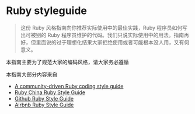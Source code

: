 # Ruby styleguide

> 这份 Ruby 风格指南向你推荐实际使用中的最佳实践，Ruby 程序员如何写出可被别的 Ruby 程序员维护的代码。我们只说实际使用中的用法。指南再好，但里面说的过于理想化结果大家拒绝使用或者可能根本没人用，又有何意义。

本指南主要为了规范大家的编码风格，请大家务必遵循

本指南大部分内容来自

* [A community-driven Ruby coding style guide](https://github.com/bbatsov/ruby-style-guide)
* [Ruby China Ruby Style Guide](https://ruby-china.org/wiki/coding-style)
* [Github Ruby Style Guide](https://github.com/styleguide/ruby)
* [Airbnb Ruby Style Guide](https://github.com/airbnb/ruby)
